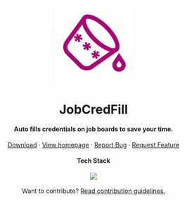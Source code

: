 <br/>

<p align="center">
  <img src="https://github.com/aditeyaS/JobCredFill/blob/main/public/icon.png" width="35%" />
  <h1 align="center">JobCredFill</h1>
  <h4 align="center">Auto fills credentials on job boards to save your time.</h4>
   <p align="center">
    <a href="https://chrome.google.com/webstore/detail/hpbelpbbnljoeogblanbfihebamhkfdc" self="_blank">Download</a>
    ·
    <a href="https://jobcredfill.onrender.com/">View homepage</a>
    ·
    <a href="https://github.com/aditeyaS/JobCredFill/issues/new">Report Bug</a>
    ·
    <a href="https://github.com/aditeyaS/JobCredFill/issues/new">Request Feature</a>
  </p>
  <div>
    <h4 align="center">Tech Stack</h4>
    <p align="center">
      <a href="https://skillicons.dev">
        <img src="https://skillicons.dev/icons?i=react,ts,js,npm,html" />
      </a>
    </p>
  </div>
  <p align="center">
    Want to contribute?
    <a href="https://github.com/aditeyaS/JobCredFill/edit/main/CONTRIBUTING.md">Read contribution guidelines.</a>
  </p>
</p>
